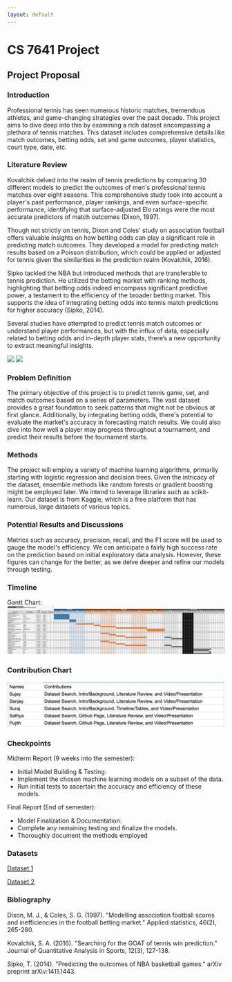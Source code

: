 ```yaml
---
layout: default
---
```


# CS 7641 Project

## Project Proposal

### Introduction

Professional tennis has seen numerous historic matches, tremendous athletes, and game-changing strategies over the past decade. This project aims to dive deep into this by examining a rich dataset encompassing a plethora of tennis matches. This dataset includes comprehensive details like match outcomes, betting odds, set and game outcomes, player statistics, court type, date, etc.

### Literature Review

Kovalchik delved into the realm of tennis predictions by comparing 30 different models to predict the outcomes of men's professional tennis matches over eight seasons. This comprehensive study took into account a player's past performance, player rankings, and even surface-specific performance, identifying that surface-adjusted Elo ratings were the most accurate predictors of match outcomes (Dixon, 1997).

Though not strictly on tennis, Dixon and Coles' study on association football offers valuable insights on how betting odds can play a significant role in predicting match outcomes. They developed a model for predicting match results based on a Poisson distribution, which could be applied or adjusted for tennis given the similarities in the prediction realm (Kovalchik, 2016).

Sipko tackled the NBA but introduced methods that are transferable to tennis prediction. He utilized the betting market with ranking methods, highlighting that betting odds indeed encompass significant predictive power, a testament to the efficiency of the broader betting market. This supports the idea of integrating betting odds into tennis match predictions for higher accuracy (Sipko, 2014).

Several studies have attempted to predict tennis match outcomes or understand player performances, but with the influx of data, especially related to betting odds and in-depth player stats, there’s a new opportunity to extract meaningful insights.

<img src="https://qph.cf2.quoracdn.net/main-qimg-0ce99e626ee802157c1964a6c7b5cc82-pjlq" height="310" />
<img src="https://tenniscreative.com/wp-content/uploads/2020/10/doubles-match-nitto-finals-london.jpg" height="310" />

### Problem Definition

The primary objective of this project is to predict tennis game, set, and match outcomes based on a series of parameters. The vast dataset provides a great foundation to seek patterns that might not be obvious at first glance. Additionally, by integrating betting odds, there's potential to evaluate the market's accuracy in forecasting match results. We could also dive into how well a player may progress throughout a tournament, and predict their results before the tournament starts.

### Methods

The project will employ a variety of machine learning algorithms, primarily starting with logistic regression and decision trees. Given the intricacy of the dataset, ensemble methods like random forests or gradient boosting might be employed later. We intend to leverage libraries such as scikit-learn. Our dataset is from Kaggle, which is a free platform that has numerous, large datasets of various topics.

### Potential Results and Discussions

Metrics such as accuracy, precision, recall, and the F1 score will be used to gauge the model's efficiency. We can anticipate a fairly high success rate on the prediction based on initial exploratory data analysis. However, these figures can change for the better, as we delve deeper and refine our models through testing.

### Timeline

Gantt Chart:
![Gantt Chart](assets/GanttChart.jpeg)

### Contribution Chart
![Contribution Chart](assets/contributionChart.jpeg)

### Checkpoints

Midterm Report (9 weeks into the semester):

- Initial Model Building & Testing:
- Implement the chosen machine learning models on a subset of the data.
- Run initial tests to ascertain the accuracy and efficiency of these models.
  
Final Report (End of semester):

- Model Finalization & Documentation:
- Complete any remaining testing and finalize the models.
- Thoroughly document the methods employed

### Datasets
[Dataset 1](https://www.kaggle.com/datasets/ehallmar/a-large-tennis-dataset-for-atp-and-itf-betting)

[Dataset 2](https://www.kaggle.com/datasets/edoardoba/atp-tennis-data)

### Bibliography

Dixon, M. J., & Coles, S. G. (1997). "Modelling association football scores and inefficiencies in the football betting market." Applied statistics, 46(2), 265-280.

Kovalchik, S. A. (2016). "Searching for the GOAT of tennis win prediction." Journal of Quantitative Analysis in Sports, 12(3), 127-138.

Sipko, T. (2014). "Predicting the outcomes of NBA basketball games." arXiv preprint arXiv:1411.1443.
